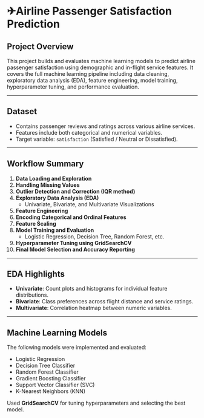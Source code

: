 # ✈Airline Passenger Satisfaction Prediction

##  Project Overview

This project builds and evaluates machine learning models to predict airline passenger satisfaction using demographic and in-flight service features. It covers the full machine learning pipeline including data cleaning, exploratory data analysis (EDA), feature engineering, model training, hyperparameter tuning, and performance evaluation.

---

##  Dataset

- Contains passenger reviews and ratings across various airline services.
- Features include both categorical and numerical variables.
- Target variable: `satisfaction` (Satisfied / Neutral or Dissatisfied).

---

##  Workflow Summary

1. **Data Loading and Exploration**
2. **Handling Missing Values**
3. **Outlier Detection and Correction (IQR method)**
4. **Exploratory Data Analysis (EDA)**
   - Univariate, Bivariate, and Multivariate Visualizations
5. **Feature Engineering**
6. **Encoding Categorical and Ordinal Features**
7. **Feature Scaling**
8. **Model Training and Evaluation**
   - Logistic Regression, Decision Tree, Random Forest, etc.
9. **Hyperparameter Tuning using GridSearchCV**
10. **Final Model Selection and Accuracy Reporting**

---

##  EDA Highlights

- **Univariate**: Count plots and histograms for individual feature distributions.
- **Bivariate**: Class preferences across flight distance and service ratings.
- **Multivariate**: Correlation heatmap between numeric variables.

---

##  Machine Learning Models

The following models were implemented and evaluated:

- Logistic Regression  
- Decision Tree Classifier  
- Random Forest Classifier  
- Gradient Boosting Classifier  
- Support Vector Classifier (SVC)  
- K-Nearest Neighbors (KNN)

Used **GridSearchCV** for tuning hyperparameters and selecting the best model.
